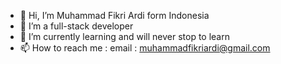 - 👋 Hi, I’m Muhammad Fikri Ardi form Indonesia
- 👀 I’m a full-stack developer
- 🌱 I’m currently learning and will never stop to learn
- 📫 How to reach me :
  email : muhammadfikriardi@gmail.com

<!---
fikri-dev/fikri-dev is a ✨ special ✨ repository because its `README.md` (this file) appears on your GitHub profile.
You can click the Preview link to take a look at your changes.
--->
